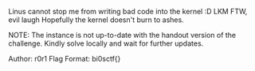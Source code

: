 Linus cannot stop me from writing bad code into the kernel :D LKM FTW, evil laugh Hopefully the kernel doesn't burn to ashes.

NOTE: The instance is not up-to-date with the handout version of the challenge. Kindly solve locally and wait for further updates.

Author: r0r1
Flag Format:
bi0sctf{}
